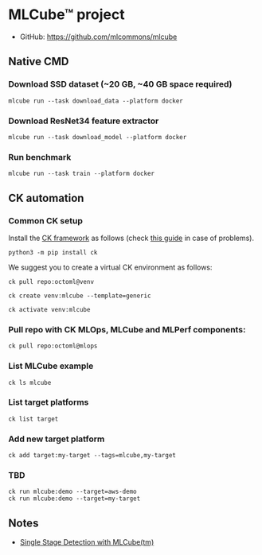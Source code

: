 # MLCube&trade; project

* GitHub: https://github.com/mlcommons/mlcube

## Native CMD 

  
### Download SSD dataset (~20 GB, ~40 GB space required)
```
mlcube run --task download_data --platform docker
```

### Download ResNet34 feature extractor
```
mlcube run --task download_model --platform docker
```

### Run benchmark
```
mlcube run --task train --platform docker
```


## CK automation

### Common CK setup

Install the [CK framework](https://github.com/ctuning/ck) as follows (check [this guide](https://github.com/ctuning/ck#installation) in case of problems).

```
python3 -m pip install ck
```

We suggest you to create a virtual CK environment as follows:

```
ck pull repo:octoml@venv

ck create venv:mlcube --template=generic

ck activate venv:mlcube
```

### Pull repo with CK MLOps, MLCube and MLPerf components:
```
ck pull repo:octoml@mlops
```

### List MLCube example

```
ck ls mlcube
```

### List target platforms
```
ck list target
```

### Add new target platform

```
ck add target:my-target --tags=mlcube,my-target
```

### TBD

```
ck run mlcube:demo --target=aws-demo
ck run mlcube:demo --target=my-target
```






## Notes 
* [Single Stage Detection with MLCube(tm)](https://github.com/mlcommons/training/pull/465)
